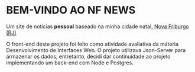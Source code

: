   <h1> BEM-VINDO AO NF NEWS</h1>

  Um site de notícias <strong>pessoal</strong> baseado na minha cidade natal, <a href="https://encurtador.com.br/z2vpt">Nova Friburgo (RJ)</a> 


O front-end deste projeto foi feito como atividade avaliativa da máteria Desenvolvimento de Interfaces Web. 
O projeto utilizava Json-Server para armazenar os dados, entretanto, decidi dar continuidade ao projeto implementando um back-end com Node e Postgres.
